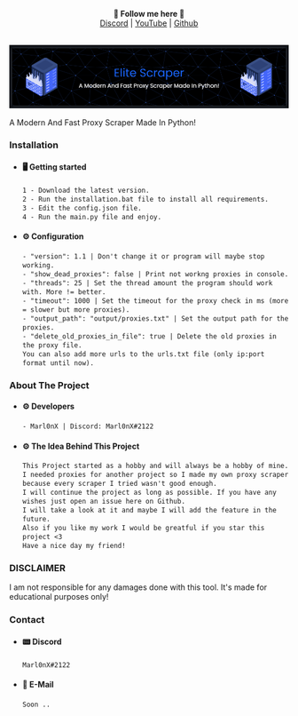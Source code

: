 <p align='center'>
  <b>📰 Follow me here 📰</b><br>  
  <a href="https://discord.com/users/1032874064731185152">Discord</a> |
  <a href="https://www.youtube.com/channel/UCwq6NcsqT8PS8ixhhUjM9ZQ">YouTube</a> |
  <a href="https://github.com/marl0nx">Github</a><br><br>
</p>
<img src="images/banner.png" alt="image">
<p>A Modern And Fast Proxy Scraper Made In Python!</p>

<h3>Installation</h3>

- #### 🖥️ Getting started
      1 - Download the latest version.
      2 - Run the installation.bat file to install all requirements.
      3 - Edit the config.json file.
      4 - Run the main.py file and enjoy.
      
- #### ⚙ Configuration
      - "version": 1.1 | Don't change it or program will maybe stop working.
      - "show_dead_proxies": false | Print not workng proxies in console.
      - "threads": 25 | Set the thread amount the program should work with. More != better.
      - "timeout": 1000 | Set the timeout for the proxy check in ms (more = slower but more proxies).
      - "output_path": "output/proxies.txt" | Set the output path for the proxies.
      - "delete_old_proxies_in_file": true | Delete the old proxies in the proxy file.
      You can also add more urls to the urls.txt file (only ip:port format until now).

<h3>About The Project</h3>

- #### ⚙ Developers
      - Marl0nX | Discord: Marl0nX#2122
 
- #### ⚙ The Idea Behind This Project
      This Project started as a hobby and will always be a hobby of mine.
      I needed proxies for another project so I made my own proxy scraper because every scraper I tried wasn't good enough.
      I will continue the project as long as possible. If you have any wishes just open an issue here on Github.
      I will take a look at it and maybe I will add the feature in the future.
      Also if you like my work I would be greatful if you star this project <3
      Have a nice day my friend!
      

<h3>DISCLAIMER</h3>
<p>I am not responsible for any damages done with this tool. It's made for educational purposes only!</p>

<h3>Contact</h3>

- #### 📟 Discord
      Marl0nX#2122

- #### 📧 E-Mail
      Soon ..
